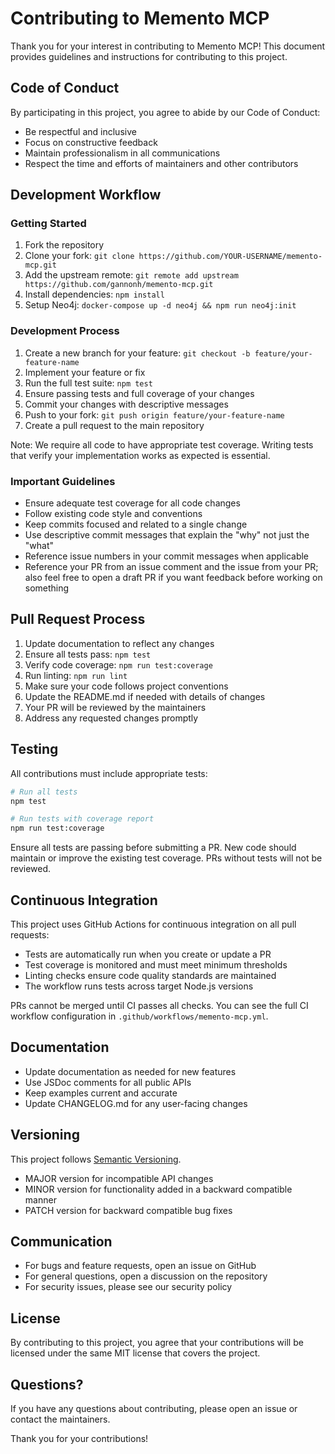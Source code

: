 # Contributing to Memento MCP

Thank you for your interest in contributing to Memento MCP! This document provides guidelines and instructions for contributing to this project.

## Code of Conduct

By participating in this project, you agree to abide by our Code of Conduct:

- Be respectful and inclusive
- Focus on constructive feedback
- Maintain professionalism in all communications
- Respect the time and efforts of maintainers and other contributors

## Development Workflow

### Getting Started

1. Fork the repository
2. Clone your fork: `git clone https://github.com/YOUR-USERNAME/memento-mcp.git`
3. Add the upstream remote: `git remote add upstream https://github.com/gannonh/memento-mcp.git`
4. Install dependencies: `npm install`
5. Setup Neo4j: `docker-compose up -d neo4j && npm run neo4j:init`

### Development Process

1. Create a new branch for your feature: `git checkout -b feature/your-feature-name`
2. Implement your feature or fix
3. Run the full test suite: `npm test`
4. Ensure passing tests and full coverage of your changes
5. Commit your changes with descriptive messages
6. Push to your fork: `git push origin feature/your-feature-name`
7. Create a pull request to the main repository

Note: We require all code to have appropriate test coverage. Writing tests that verify your implementation works as expected is essential.

### Important Guidelines

- Ensure adequate test coverage for all code changes
- Follow existing code style and conventions
- Keep commits focused and related to a single change
- Use descriptive commit messages that explain the "why" not just the "what"
- Reference issue numbers in your commit messages when applicable
- Reference your PR from an issue comment and the issue from your PR; also feel free to open a draft PR if you want feedback before working on something

## Pull Request Process

1. Update documentation to reflect any changes
2. Ensure all tests pass: `npm test`
3. Verify code coverage: `npm run test:coverage`
4. Run linting: `npm run lint`
5. Make sure your code follows project conventions
6. Update the README.md if needed with details of changes
7. Your PR will be reviewed by the maintainers
8. Address any requested changes promptly

## Testing

All contributions must include appropriate tests:

```bash
# Run all tests
npm test

# Run tests with coverage report
npm run test:coverage
```

Ensure all tests are passing before submitting a PR. New code should maintain or improve the existing test coverage. PRs without tests will not be reviewed.

## Continuous Integration

This project uses GitHub Actions for continuous integration on all pull requests:

- Tests are automatically run when you create or update a PR
- Test coverage is monitored and must meet minimum thresholds
- Linting checks ensure code quality standards are maintained
- The workflow runs tests across target Node.js versions

PRs cannot be merged until CI passes all checks. You can see the full CI workflow configuration in `.github/workflows/memento-mcp.yml`.

## Documentation

- Update documentation as needed for new features
- Use JSDoc comments for all public APIs
- Keep examples current and accurate
- Update CHANGELOG.md for any user-facing changes

## Versioning

This project follows [Semantic Versioning](https://semver.org/).

- MAJOR version for incompatible API changes
- MINOR version for functionality added in a backward compatible manner
- PATCH version for backward compatible bug fixes

## Communication

- For bugs and feature requests, open an issue on GitHub
- For general questions, open a discussion on the repository
- For security issues, please see our security policy

## License

By contributing to this project, you agree that your contributions will be licensed under the same MIT license that covers the project.

## Questions?

If you have any questions about contributing, please open an issue or contact the maintainers.

Thank you for your contributions!
